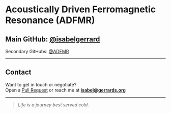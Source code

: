 # Acoustically Driven Ferromagnetic Resonance (ADFMR)

## Main GitHub: [@isabelgerrard](https://github.com/isabelgerrard)  
Secondary GitHubs:
[@ADFMR](https://github.com/adfmr)  

---

## Contact
Want to get in touch or negotiate?  
Open a [Pull Request](https://github.com/isabelgerrard/issues) or reach me at **isabel@gerrards.org**

---
> *Life is a journey best served cold.*
